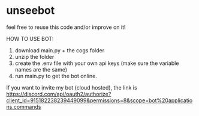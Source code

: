 # unseebot
feel free to reuse this code and/or improve on it!

HOW TO USE BOT:
1. download main.py + the cogs folder
2. unzip the folder
3. create the .env file with your own api keys (make sure the variable names are the same)
4. run main.py to get the bot online.

If you want to invite my bot (cloud hosted), the link is https://discord.com/api/oauth2/authorize?client_id=915182238239449099&permissions=8&scope=bot%20applications.commands
